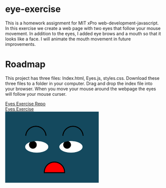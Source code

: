 # eye-exercise
This is a homework assignment for MIT xPro web-development-javascript. 
In this exercise we create a web page with two eyes 
that follow your mouse movement.
In addition to the eyes, I added eye brows and a mouth so that it looks like a face. I will animate the mouth movement in future improvements.

# Roadmap
This project has three files: Index.html, Eyes.js, styles.css. Download these three files to a folder in your computer. Drag and drop the index file into your browser. When you move your mouse around the webpage the eyes will follow your mouse curser.

<a href="https://github.com/hicranA/eye-exercise">Eyes Exercise Repo</a><br>
<a href= "https://hicrana.github.io/eye-exercise/"> Eyes Exercise</a><br>
<img src="eyes_image.PNG" width='300'/>
